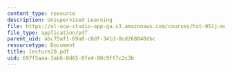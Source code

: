 ```yaml
---
content_type: resource
description: Unsupervised Learning
file: https://ol-ocw-studio-app-qa.s3.amazonaws.com/courses/hst-951j-medical-decision-support-spring-2003/697f5aaa3ab60d658fe480c9ff7c2c3b_lecture20.pdf
file_type: application/pdf
parent_uid: abc75af1-69a8-c8df-341d-0cd268040dbc
resourcetype: Document
title: lecture20.pdf
uid: 697f5aaa-3ab6-0d65-8fe4-80c9ff7c2c3b
---
```

